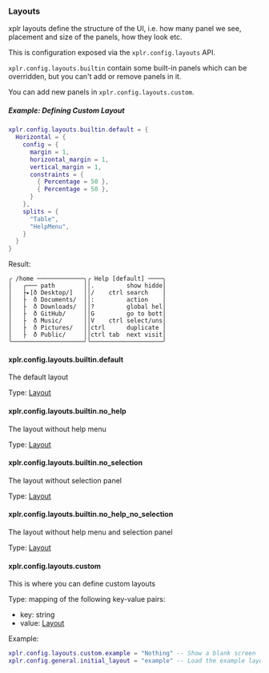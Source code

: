 ### Layouts

xplr layouts define the structure of the UI, i.e. how many panel we see,
placement and size of the panels, how they look etc.

This is configuration exposed via the `xplr.config.layouts` API.

`xplr.config.layouts.builtin` contain some built-in panels which can be
overridden, but you can't add or remove panels in it.

You can add new panels in `xplr.config.layouts.custom`.

##### Example: Defining Custom Layout

```lua
xplr.config.layouts.builtin.default = {
  Horizontal = {
    config = {
      margin = 1,
      horizontal_margin = 1,
      vertical_margin = 1,
      constraints = {
        { Percentage = 50 },
        { Percentage = 50 },
      }
    },
    splits = {
      "Table",
      "HelpMenu",
    }
  }
}
```

Result:

```
╭ /home ─────────────╮╭ Help [default] ────╮
│   ╭─── path        ││.         show hidde│
│   ├▸[ð Desktop/]   ││/    ctrl search    │
│   ├  ð Documents/  ││:         action    │
│   ├  ð Downloads/  ││?         global hel│
│   ├  ð GitHub/     ││G         go to bott│
│   ├  ð Music/      ││V    ctrl select/uns│
│   ├  ð Pictures/   ││ctrl      duplicate │
│   ├  ð Public/     ││ctrl tab  next visit│
╰────────────────────╯╰────────────────────╯
```

#### xplr.config.layouts.builtin.default

The default layout

Type: [Layout](https://xplr.dev/en/layout)

#### xplr.config.layouts.builtin.no_help

The layout without help menu

Type: [Layout](https://xplr.dev/en/layout)

#### xplr.config.layouts.builtin.no_selection

The layout without selection panel

Type: [Layout](https://xplr.dev/en/layout)

#### xplr.config.layouts.builtin.no_help_no_selection

The layout without help menu and selection panel

Type: [Layout](https://xplr.dev/en/layout)

#### xplr.config.layouts.custom

This is where you can define custom layouts

Type: mapping of the following key-value pairs:

- key: string
- value: [Layout](https://xplr.dev/en/layout)

Example:

```lua
xplr.config.layouts.custom.example = "Nothing" -- Show a blank screen
xplr.config.general.initial_layout = "example" -- Load the example layout
```
